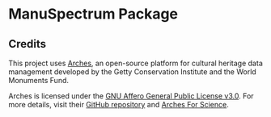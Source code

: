 # ManuSpectrum Package



## Credits

This project uses [Arches](https://www.archesproject.org/), an open-source platform for cultural heritage data management developed by the Getty Conservation Institute and the World Monuments Fund.

Arches is licensed under the [GNU Affero General Public License v3.0](https://www.gnu.org/licenses/agpl-3.0.html). For more details, visit their [GitHub repository](https://github.com/archesproject/arches) and [Arches For Science](https://github.com/archesproject/arches-for-science).
